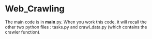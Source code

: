 # Web_Crawling
The main code is in __main__.py. When you work this code, it will recall the other two python files : tasks.py and crawl_data.py (which contains the crawler function). 
